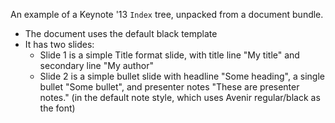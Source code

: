 An example of a Keynote '13 `Index` tree, unpacked from a document bundle.

- The document uses the default black template
- It has two slides:
   - Slide 1 is a simple Title format slide, with title line "My title" and secondary line "My author"
   - Slide 2 is a simple bullet slide with headline "Some heading", a single bullet "Some bullet", and presenter notes "These are presenter notes." (in the default note style, which uses Avenir regular/black as the font)